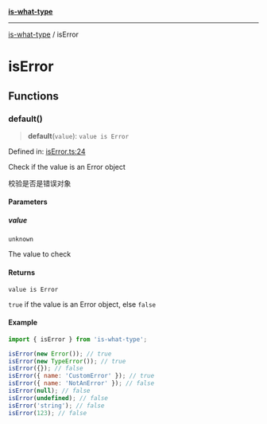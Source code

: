 [**is-what-type**](index.md)

***

[is-what-type](modules.md) / isError

# isError

## Functions

### default()

> **default**(`value`): `value is Error`

Defined in: [isError.ts:24](https://github.com/fengxinming/is-what-type/blob/b8637cab33d631a672cfc558f39e82fe4f36481a/src/isError.ts#L24)

Check if the value is an Error object

校验是否是错误对象

#### Parameters

##### value

`unknown`

The value to check

#### Returns

`value is Error`

`true` if the value is an Error object, else `false`

#### Example

```js
import { isError } from 'is-what-type';

isError(new Error()); // true
isError(new TypeError()); // true
isError({}); // false
isError({ name: 'CustomError' }); // true
isError({ name: 'NotAnError' }); // false
isError(null); // false
isError(undefined); // false
isError('string'); // false
isError(123); // false
```

